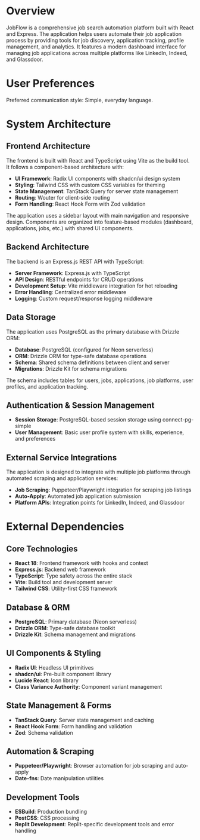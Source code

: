 # Overview

JobFlow is a comprehensive job search automation platform built with React and Express. The application helps users automate their job application process by providing tools for job discovery, application tracking, profile management, and analytics. It features a modern dashboard interface for managing job applications across multiple platforms like LinkedIn, Indeed, and Glassdoor.

# User Preferences

Preferred communication style: Simple, everyday language.

# System Architecture

## Frontend Architecture
The frontend is built with React and TypeScript using Vite as the build tool. It follows a component-based architecture with:

- **UI Framework**: Radix UI components with shadcn/ui design system
- **Styling**: Tailwind CSS with custom CSS variables for theming
- **State Management**: TanStack Query for server state management
- **Routing**: Wouter for client-side routing
- **Form Handling**: React Hook Form with Zod validation

The application uses a sidebar layout with main navigation and responsive design. Components are organized into feature-based modules (dashboard, applications, jobs, etc.) with shared UI components.

## Backend Architecture
The backend is an Express.js REST API with TypeScript:

- **Server Framework**: Express.js with TypeScript
- **API Design**: RESTful endpoints for CRUD operations
- **Development Setup**: Vite middleware integration for hot reloading
- **Error Handling**: Centralized error middleware
- **Logging**: Custom request/response logging middleware

## Data Storage
The application uses PostgreSQL as the primary database with Drizzle ORM:

- **Database**: PostgreSQL (configured for Neon serverless)
- **ORM**: Drizzle ORM for type-safe database operations
- **Schema**: Shared schema definitions between client and server
- **Migrations**: Drizzle Kit for schema migrations

The schema includes tables for users, jobs, applications, job platforms, user profiles, and application tracking.

## Authentication & Session Management
- **Session Storage**: PostgreSQL-based session storage using connect-pg-simple
- **User Management**: Basic user profile system with skills, experience, and preferences

## External Service Integrations
The application is designed to integrate with multiple job platforms through automated scraping and application services:

- **Job Scraping**: Puppeteer/Playwright integration for scraping job listings
- **Auto-Apply**: Automated job application submission
- **Platform APIs**: Integration points for LinkedIn, Indeed, and Glassdoor

# External Dependencies

## Core Technologies
- **React 18**: Frontend framework with hooks and context
- **Express.js**: Backend web framework
- **TypeScript**: Type safety across the entire stack
- **Vite**: Build tool and development server
- **Tailwind CSS**: Utility-first CSS framework

## Database & ORM
- **PostgreSQL**: Primary database (Neon serverless)
- **Drizzle ORM**: Type-safe database toolkit
- **Drizzle Kit**: Schema management and migrations

## UI Components & Styling
- **Radix UI**: Headless UI primitives
- **shadcn/ui**: Pre-built component library
- **Lucide React**: Icon library
- **Class Variance Authority**: Component variant management

## State Management & Forms
- **TanStack Query**: Server state management and caching
- **React Hook Form**: Form handling and validation
- **Zod**: Schema validation

## Automation & Scraping
- **Puppeteer/Playwright**: Browser automation for job scraping and auto-apply
- **Date-fns**: Date manipulation utilities

## Development Tools
- **ESBuild**: Production bundling
- **PostCSS**: CSS processing
- **Replit Development**: Replit-specific development tools and error handling